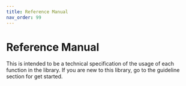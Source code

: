 ```yaml
---
title: Reference Manual
nav_order: 99
---
```

# Reference Manual

 This is intended to be a technical specification of the usage of each function in the library. If you are new to this library, go to the guideline section for get started.